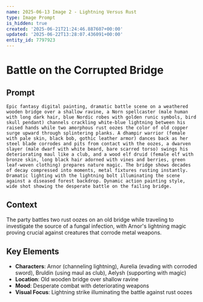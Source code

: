 ```yaml
---
name: 2025-06-13 Image 2 - Lightning Versus Rust
type: Image Prompt
is_hidden: true
created: '2025-06-21T21:24:46.887607+00:00'
updated: '2025-06-22T13:28:07.436091+00:00'
entity_id: 7797923
---
```


# Battle on the Corrupted Bridge

## Prompt

```
Epic fantasy digital painting, dramatic battle scene on a weathered wooden bridge over a shallow ravine, a Norn spellcaster (male human with long dark hair, blue Nordic robes with golden runic symbols, bird skull pendant) channels crackling white-blue lightning between his raised hands while two amorphous rust oozes the color of old copper surge upward through splintering planks. A dhampir warrior (female with pale skin, black bob, gothic leather armor) dances back as her steel blade corrodes and pits from contact with the oozes, a dwarven slayer (male dwarf with white beard, bare scarred torso) swings his deteriorating maul like a club, and a wood elf druid (female elf with bronze skin, long black hair adorned with vines and berries, green leaf-woven clothing) prepares nature magic. The bridge shows decades of decay compressed into moments, metal fixtures rusting instantly. Dramatic lighting with the lightning bolt illuminating the scene against a diseased forest backdrop. Dynamic action painting style, wide shot showing the desperate battle on the failing bridge.
```

## Context

The party battles two rust oozes on an old bridge while traveling to investigate the source of a fungal infection, with Arnor's lightning magic proving crucial against creatures that corrode metal weapons.

## Key Elements

- **Characters**: Arnor (channeling lightning), Aurelia (evading with corroded sword), Bruldin (using maul as club), Aelysh (supporting with magic)
- **Location**: Old wooden bridge over shallow ravine
- **Mood**: Desperate combat with deteriorating weapons
- **Visual Focus**: Lightning strike illuminating the battle against rust oozes